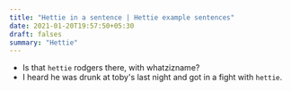 ```yaml
---
title: "Hettie in a sentence | Hettie example sentences"
date: 2021-01-20T19:57:50+05:30
draft: falses
summary: "Hettie"
---
```

- Is that `hettie` rodgers there, with whatzizname?
- I heard he was drunk at toby's last night and got in a fight with `hettie`.
                 
